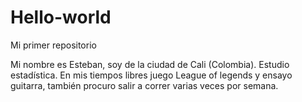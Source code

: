 # Hello-world
Mi primer repositorio

Mi nombre es Esteban, soy de la ciudad de Cali (Colombia). Estudio estadística.
En mis tiempos libres juego League of legends y ensayo guitarra, también procuro
salir a correr varias veces por semana.


